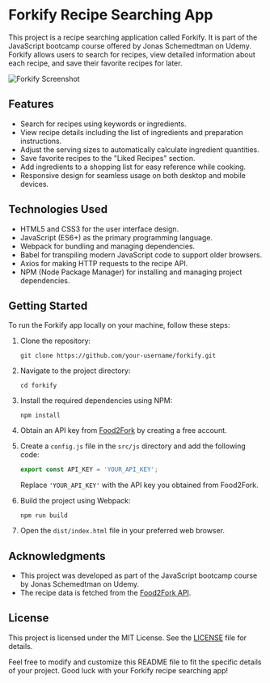# Forkify Recipe Searching App

This project is a recipe searching application called Forkify. It is part of the JavaScript bootcamp course offered by Jonas Schemedtman on Udemy. Forkify allows users to search for recipes, view detailed information about each recipe, and save their favorite recipes for later.

![Forkify Screenshot](screenshot.png)

## Features

- Search for recipes using keywords or ingredients.
- View recipe details including the list of ingredients and preparation instructions.
- Adjust the serving sizes to automatically calculate ingredient quantities.
- Save favorite recipes to the "Liked Recipes" section.
- Add ingredients to a shopping list for easy reference while cooking.
- Responsive design for seamless usage on both desktop and mobile devices.

## Technologies Used

- HTML5 and CSS3 for the user interface design.
- JavaScript (ES6+) as the primary programming language.
- Webpack for bundling and managing dependencies.
- Babel for transpiling modern JavaScript code to support older browsers.
- Axios for making HTTP requests to the recipe API.
- NPM (Node Package Manager) for installing and managing project dependencies.

## Getting Started

To run the Forkify app locally on your machine, follow these steps:

1. Clone the repository:

   ```
   git clone https://github.com/your-username/forkify.git
   ```

2. Navigate to the project directory:

   ```
   cd forkify
   ```

3. Install the required dependencies using NPM:

   ```
   npm install
   ```

4. Obtain an API key from [Food2Fork](https://www.food2fork.com/about/api) by creating a free account.

5. Create a `config.js` file in the `src/js` directory and add the following code:

   ```javascript
   export const API_KEY = 'YOUR_API_KEY';
   ```

   Replace `'YOUR_API_KEY'` with the API key you obtained from Food2Fork.

6. Build the project using Webpack:

   ```
   npm run build
   ```

7. Open the `dist/index.html` file in your preferred web browser.

## Acknowledgments

- This project was developed as part of the JavaScript bootcamp course by Jonas Schemedtman on Udemy.
- The recipe data is fetched from the [Food2Fork API](https://www.food2fork.com/about/api).

## License

This project is licensed under the MIT License. See the [LICENSE](LICENSE) file for details.

Feel free to modify and customize this README file to fit the specific details of your project. Good luck with your Forkify recipe searching app!
